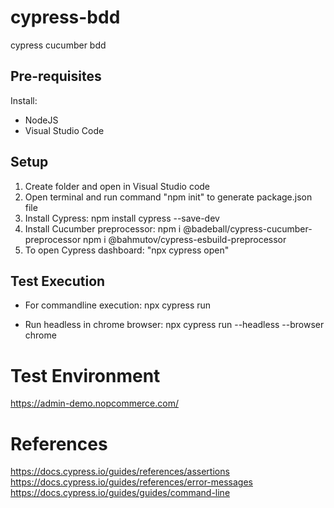 # cypress-bdd
cypress cucumber bdd

## Pre-requisites
Install:
- NodeJS
- Visual Studio Code
  
## Setup
1. Create folder and open in Visual Studio code
2. Open terminal and run command "npm init" to generate package.json file
3. Install Cypress:
   npm install cypress --save-dev
5. Install Cucumber preprocessor:
   npm i @badeball/cypress-cucumber-preprocessor
   npm i @bahmutov/cypress-esbuild-preprocessor
7. To open Cypress dashboard: "npx cypress open" 

## Test Execution
- For commandline execution:
  npx cypress run 

- Run headless in chrome browser: 
  npx cypress run --headless --browser chrome

# Test Environment
https://admin-demo.nopcommerce.com/

# References
https://docs.cypress.io/guides/references/assertions
https://docs.cypress.io/guides/references/error-messages
https://docs.cypress.io/guides/guides/command-line
